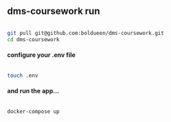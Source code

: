 ## dms-coursework run


```bash

git pull git@github.com:boldueen/dms-coursework.git
cd dms-coursework

```


#### configure your .env file

```bash

touch .env

```



#### and run the app...
```bash

docker-compose up

```
